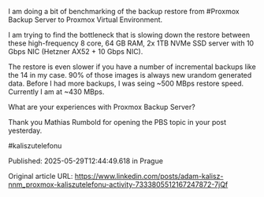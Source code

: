 I am doing a bit of benchmarking of the backup restore from #Proxmox Backup Server to Proxmox Virtual Environment.


I am trying to find the bottleneck that is slowing down the restore between these high-frequency 8 core, 64 GB RAM, 2x 1TB NVMe SSD server with 10 Gbps NIC (Hetzner AX52 + 10 Gbps NIC).


The restore is even slower if you have a number of incremental backups like the 14 in my case. 90% of those images is always new urandom generated data. Before I had more backups, I was seing ~500 MBps restore speed. Currently I am at ~430 MBps.


What are your experiences with Proxmox Backup Server?


Thank you Mathias Rumbold for opening the PBS topic in your post yesterday.


#kaliszutelefonu


Published: 2025-05-29T12:44:49.618 in Prague

Original article URL: https://www.linkedin.com/posts/adam-kalisz-nnm_proxmox-kaliszutelefonu-activity-7333805512167247872-7jQf

[](./media/qmrestore.mp4)